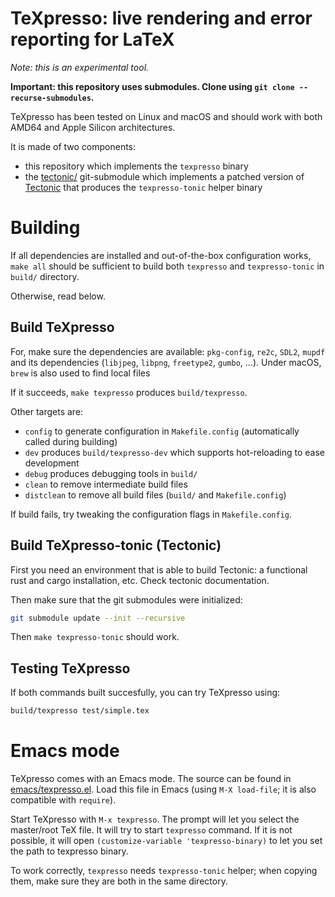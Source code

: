 # TeXpresso: live rendering and error reporting for LaTeX 

_Note: this is an experimental tool._

**Important: this repository uses submodules. Clone using `git clone --recurse-submodules`.**

TeXpresso has been tested on Linux and macOS and should work with both AMD64 and Apple Silicon architectures.

It is made of two components:
- this repository which implements the `texpresso` binary
- the [tectonic/](tectonic/) git-submodule which implements a patched version of [Tectonic](https://github.com/tectonic-typesetting/tectonic) that produces the `texpresso-tonic` helper binary

# Building

If all dependencies are installed and out-of-the-box configuration works, `make all` should be sufficient to build both `texpresso` and `texpresso-tonic` in `build/` directory.

Otherwise, read below.

## Build TeXpresso

For, make sure the dependencies are available: `pkg-config`, `re2c`, `SDL2`, `mupdf` and its dependencies (`libjpeg`, `libpng`, `freetype2`, `gumbo`, ...). 
Under macOS, `brew` is also used to find local files 

If it succeeds, `make texpresso` produces `build/texpresso`.

Other targets are:
- `config` to generate configuration in `Makefile.config` (automatically called during building)
- `dev` produces `build/texpresso-dev` which supports hot-reloading to ease development 
- `debug` produces debugging tools in `build/` 
- `clean` to remove intermediate build files
- `distclean` to remove all build files (`build/` and `Makefile.config`)

If build fails, try tweaking the configuration flags in `Makefile.config`.

## Build TeXpresso-tonic (Tectonic)

First you need an environment that is able to build Tectonic: a functional rust
and cargo installation, etc. Check tectonic documentation.

Then make sure that the git submodules were initialized:

```sh
git submodule update --init --recursive
```

Then `make texpresso-tonic` should work.

## Testing TeXpresso

If both commands built succesfully, you can try TeXpresso using:

```sh
build/texpresso test/simple.tex
```

# Emacs mode

TeXpresso comes with an Emacs mode. The source can be found in
[emacs/texpresso.el](emacs/texpresso.el).  Load this file in Emacs (using `M-X load-file`; it is also compatible with `require`).

Start TeXpresso with `M-x texpresso`. The prompt will let you select the master/root TeX file. 
It will try to start `texpresso` command. If it is not possible, it will open
`(customize-variable 'texpresso-binary)` to let you set the path to texpresso
binary.

To work correctly, `texpresso` needs `texpresso-tonic` helper; when copying them, make sure they are both in the same directory. 
